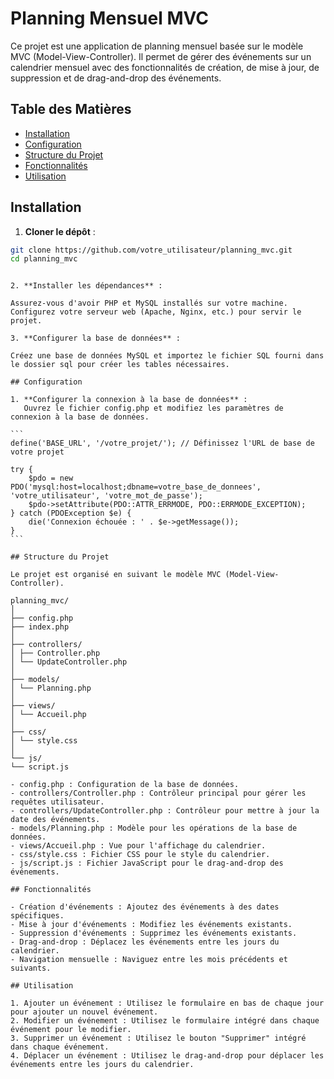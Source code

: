 # Planning Mensuel MVC

Ce projet est une application de planning mensuel basée sur le modèle MVC (Model-View-Controller). Il permet de gérer des événements sur un calendrier mensuel avec des fonctionnalités de création, de mise à jour, de suppression et de drag-and-drop des événements.

## Table des Matières

- [Installation](#installation)
- [Configuration](#configuration)
- [Structure du Projet](#structure-du-projet)
- [Fonctionnalités](#fonctionnalités)
- [Utilisation](#utilisation)

## Installation

1. **Cloner le dépôt** :

```bash
git clone https://github.com/votre_utilisateur/planning_mvc.git
cd planning_mvc
```

````

2. **Installer les dépendances** :

Assurez-vous d'avoir PHP et MySQL installés sur votre machine.
Configurez votre serveur web (Apache, Nginx, etc.) pour servir le projet.

3. **Configurer la base de données** :

Créez une base de données MySQL et importez le fichier SQL fourni dans le dossier sql pour créer les tables nécessaires.

## Configuration

1. **Configurer la connexion à la base de données** :
   Ouvrez le fichier config.php et modifiez les paramètres de connexion à la base de données.

```
define('BASE_URL', '/votre_projet/'); // Définissez l'URL de base de votre projet

try {
    $pdo = new PDO('mysql:host=localhost;dbname=votre_base_de_donnees', 'votre_utilisateur', 'votre_mot_de_passe');
    $pdo->setAttribute(PDO::ATTR_ERRMODE, PDO::ERRMODE_EXCEPTION);
} catch (PDOException $e) {
    die('Connexion échouée : ' . $e->getMessage());
}
```

## Structure du Projet

Le projet est organisé en suivant le modèle MVC (Model-View-Controller).

planning_mvc/
│
├── config.php
├── index.php
│
├── controllers/
│ ├── Controller.php
│ └── UpdateController.php
│
├── models/
│ └── Planning.php
│
├── views/
│ └── Accueil.php
│
├── css/
│ └── style.css
│
└── js/
└── script.js

- config.php : Configuration de la base de données.
- controllers/Controller.php : Contrôleur principal pour gérer les requêtes utilisateur.
- controllers/UpdateController.php : Contrôleur pour mettre à jour la date des événements.
- models/Planning.php : Modèle pour les opérations de la base de données.
- views/Accueil.php : Vue pour l'affichage du calendrier.
- css/style.css : Fichier CSS pour le style du calendrier.
- js/script.js : Fichier JavaScript pour le drag-and-drop des événements.

## Fonctionnalités

- Création d'événements : Ajoutez des événements à des dates spécifiques.
- Mise à jour d'événements : Modifiez les événements existants.
- Suppression d'événements : Supprimez les événements existants.
- Drag-and-drop : Déplacez les événements entre les jours du calendrier.
- Navigation mensuelle : Naviguez entre les mois précédents et suivants.

## Utilisation

1. Ajouter un événement : Utilisez le formulaire en bas de chaque jour pour ajouter un nouvel événement.
2. Modifier un événement : Utilisez le formulaire intégré dans chaque événement pour le modifier.
3. Supprimer un événement : Utilisez le bouton "Supprimer" intégré dans chaque événement.
4. Déplacer un événement : Utilisez le drag-and-drop pour déplacer les événements entre les jours du calendrier.
````
